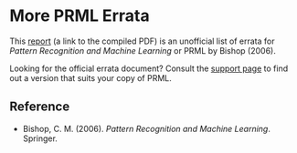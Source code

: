 # More PRML Errata

This [report](prml_errata.pdf) (a link to the compiled PDF) is an unofficial list of errata for
_Pattern Recognition and Machine Learning_ or PRML by Bishop (2006).

Looking for the official errata document?
Consult the [support page](https://www.microsoft.com/en-us/research/people/cmbishop/#prml-book)
to find out a version that suits your copy of PRML.

## Reference

* Bishop, C. M. (2006). _Pattern Recognition and Machine Learning_. Springer.

